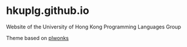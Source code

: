 # hkuplg.github.io
Website of the University of Hong Kong Programming Languages Group

Theme based on [plwonks](https://wonks.github.io)
